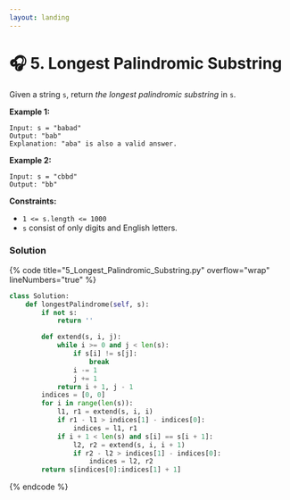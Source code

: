 ```yaml
---
layout: landing
---
```


# 🎧 5. Longest Palindromic Substring

Given a string `s`, return _the longest palindromic substring_ in `s`.

&#x20;

**Example 1:**

```
Input: s = "babad"
Output: "bab"
Explanation: "aba" is also a valid answer.
```

**Example 2:**

```
Input: s = "cbbd"
Output: "bb"
```

&#x20;

**Constraints:**

* `1 <= s.length <= 1000`
* `s` consist of only digits and English letters.

### Solution

{% code title="5_Longest_Palindromic_Substring.py" overflow="wrap" lineNumbers="true" %}
```python
class Solution:
    def longestPalindrome(self, s):
        if not s:
            return ''

        def extend(s, i, j):
            while i >= 0 and j < len(s):
                if s[i] != s[j]:
                    break
                i -= 1
                j += 1
            return i + 1, j - 1
        indices = [0, 0]
        for i in range(len(s)):
            l1, r1 = extend(s, i, i)
            if r1 - l1 > indices[1] - indices[0]:
                indices = l1, r1
            if i + 1 < len(s) and s[i] == s[i + 1]:
                l2, r2 = extend(s, i, i + 1)
                if r2 - l2 > indices[1] - indices[0]:
                    indices = l2, r2
        return s[indices[0]:indices[1] + 1]
```
{% endcode %}
